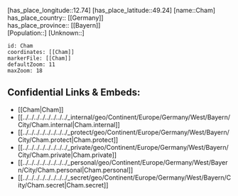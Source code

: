 ﻿---
location: [49.24,12.74] 
mapzoom: [7,12] 
mapmarker: city 
type: City
tags:
- geo/City


SpocWebEntityId: 29541
isDeleted: false
confidential: public

---
[has_place_longitude::12.74] 
[has_place_latitude::49.24] 
[name::Cham] 
has_place_country:: [[Germany]]  
has_place_province:: [[Bayern]]  
[Population::] 
[Unknown::] 


```leaflet
id: Cham
coordinates: [[Cham]] 
markerFile: [[Cham]] 
defaultZoom: 11 
maxZoom: 18
```


## Confidential Links & Embeds: 
- [[Cham|Cham]]  
- [[../../../../../../../../_internal/geo/Continent/Europe/Germany/West/Bayern/City/Cham.internal|Cham.internal]] 
- [[../../../../../../../../_protect/geo/Continent/Europe/Germany/West/Bayern/City/Cham.protect|Cham.protect]] 
- [[../../../../../../../../_private/geo/Continent/Europe/Germany/West/Bayern/City/Cham.private|Cham.private]] 
- [[../../../../../../../../_personal/geo/Continent/Europe/Germany/West/Bayern/City/Cham.personal|Cham.personal]] 
- [[../../../../../../../../_secret/geo/Continent/Europe/Germany/West/Bayern/City/Cham.secret|Cham.secret]] 
